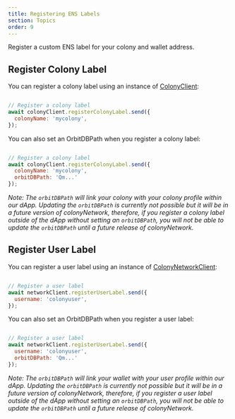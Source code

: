 ```yaml
---
title: Registering ENS Labels
section: Topics
order: 9
---
```


Register a custom ENS label for your colony and wallet address.

## Register Colony Label

You can register a colony label using an instance of [ColonyClient](/colonyjs/api-colonyclient):

```js

// Register a colony label
await colonyClient.registerColonyLabel.send({
  colonyName: 'mycolony',
});

```

You can also set an OrbitDBPath when you register a colony label:

```js

// Register a colony label
await colonyClient.registerColonyLabel.send({
  colonyName: 'mycolony',
  orbitDBPath: 'Qm...'
});

```

*Note: The `orbitDBPath` will link your colony with your colony profile within our dApp. Updating the `orbitDBPath` is currently not possible but it will be in a future version of colonyNetwork, therefore, if you register a colony label outside of the dApp without setting an `orbitDBPath`, you will not be able to update the `orbitDBPath` until a future release of colonyNetwork.*

## Register User Label

You can register a user label using an instance of [ColonyNetworkClient](/colonyjs/api-colonynetworkclient):

```js

// Register a user label
await networkClient.registerUserLabel.send({
  username: 'colonyuser',
});

```

You can also set an OrbitDBPath when you register a user label:

```js

// Register a user label
await networkClient.registerUserLabel.send({
  username: 'colonyuser',
  orbitDBPath: 'Qm...'
});

```

*Note: The `orbitDBPath` will link your wallet with your user profile within our dApp. Updating the `orbitDBPath` is currently not possible but it will be in a future version of colonyNetwork, therefore, if you register a user label outside of the dApp without setting an `orbitDBPath`, you will not be able to update the `orbitDBPath` until a future release of colonyNetwork.*
